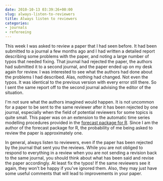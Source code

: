 ```yaml
---
date: 2010-10-13 03:39:26+00:00
slug: always-listen-to-reviewers
title: Always listen to reviewers
categories:
- journals
- refereeing
---
```


This week I was asked to review a paper that I had seen before. It had been submitted to a journal a few months ago and I had written a detailed report describing some problems with the paper, and noting a large number of typos that needed fixing. That journal had rejected the paper, the authors had submitted it to a second journal, and the paper ended up on my desk again for review. I was interested to see what the authors had done about the problems I had described. Alas, nothing had changed. Not even the typos. It was identical to the previous version with every error still there. So I sent the same report off to the second journal advising the editor of the situation.

I'm not sure what the authors imagined would happen. It is not uncommon for a paper to be sent to the same reviewer after it has been rejected by one journal, especially when the field of potential reviewers for some topics is quite small.  This paper was on an extension to the automatic time series modelling procedures provided in the [forecast package for R](http://github.com/robjhyndman/forecast/). Since I am the author of the forecast package for R, the probability of me being asked to review the paper is approximately one.

In general, always listen to reviewers, even if the paper has been rejected by the journal that sent you the reviews. While you are not obliged to respond to everything in a review when you are not sending a revision back to the same journal, you should think about what has been said and revise the paper accordingly. At least fix the typos! If the same reviewers see it again, they won't be happy if you've ignored them. Also, they may just have some useful comments that will lead to improvements in your paper.
